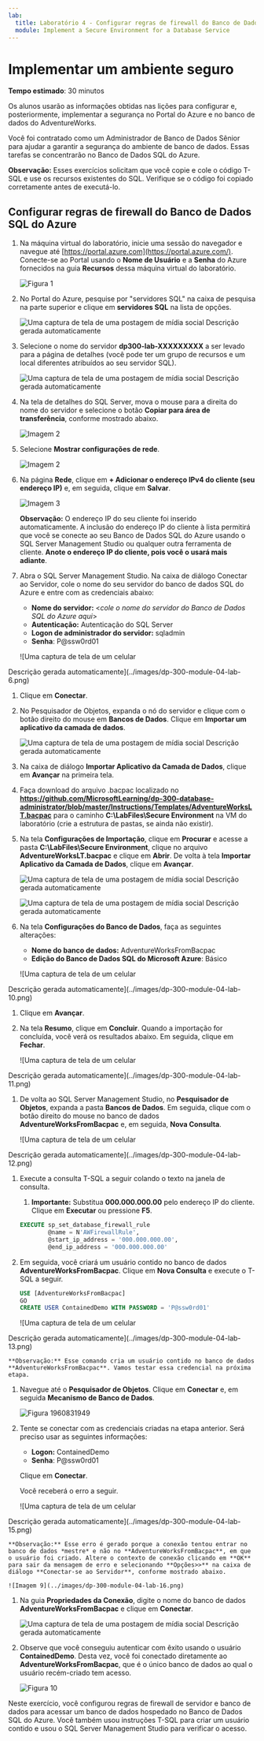 ```yaml
---
lab:
  title: Laboratório 4 - Configurar regras de firewall do Banco de Dados SQL do Azure
  module: Implement a Secure Environment for a Database Service
---
```


# Implementar um ambiente seguro

**Tempo estimado**: 30 minutos

Os alunos usarão as informações obtidas nas lições para configurar e, posteriormente, implementar a segurança no Portal do Azure e no banco de dados do AdventureWorks.

Você foi contratado como um Administrador de Banco de Dados Sênior para ajudar a garantir a segurança do ambiente de banco de dados. Essas tarefas se concentrarão no Banco de Dados SQL do Azure.

**Observação:** Esses exercícios solicitam que você copie e cole o código T-SQL e use os recursos existentes do SQL. Verifique se o código foi copiado corretamente antes de executá-lo.

## Configurar regras de firewall do Banco de Dados SQL do Azure

1. Na máquina virtual do laboratório, inicie uma sessão do navegador e navegue até [https://portal.azure.com](https://portal.azure.com/). Conecte-se ao Portal usando o **Nome de Usuário** e a **Senha** do Azure fornecidos na guia **Recursos** dessa máquina virtual do laboratório.

    ![Figura 1](../images/dp-300-module-01-lab-01.png)

1. No Portal do Azure, pesquise por "servidores SQL" na caixa de pesquisa na parte superior e clique em **servidores SQL** na lista de opções.

    ![Uma captura de tela de uma postagem de mídia social Descrição gerada automaticamente](../images/dp-300-module-04-lab-1.png)

1. Selecione o nome do servidor **dp300-lab-XXXXXXXXX** a ser levado para a página de detalhes (você pode ter um grupo de recursos e um local diferentes atribuídos ao seu servidor SQL).

    ![Uma captura de tela de uma postagem de mídia social Descrição gerada automaticamente](../images/dp-300-module-04-lab-2.png)

1. Na tela de detalhes do SQL Server, mova o mouse para a direita do nome do servidor e selecione o botão **Copiar para área de transferência**, conforme mostrado abaixo.

    ![Imagem 2](../images/dp-300-module-04-lab-3.png)

1. Selecione **Mostrar configurações de rede**.

    ![Imagem 2](../images/dp-300-module-04-lab-4.png)

1. Na página **Rede**, clique em **+ Adicionar o endereço IPv4 do cliente (seu endereço IP)** e, em seguida, clique em **Salvar**.

    ![Imagem 3](../images/dp-300-module-04-lab-5.png)

    **Observação:** O endereço IP do seu cliente foi inserido automaticamente. A inclusão do endereço IP do cliente à lista permitirá que você se conecte ao seu Banco de Dados SQL do Azure usando o SQL Server Management Studio ou qualquer outra ferramenta de cliente. **Anote o endereço IP do cliente, pois você o usará mais adiante**.

1. Abra o SQL Server Management Studio. Na caixa de diálogo Conectar ao Servidor, cole o nome do seu servidor do banco de dados SQL do Azure e entre com as credenciais abaixo:

    - **Nome do servidor:** &lt;_cole o nome do servidor do Banco de Dados SQL do Azure aqui_&gt;
    - **Autenticação:** Autenticação do SQL Server
    - **Logon de administrador do servidor:** sqladmin
    - **Senha**: P@ssw0rd01

    ![Uma captura de tela de um celular

Descrição gerada automaticamente](../images/dp-300-module-04-lab-6.png)

1. Clique em **Conectar**.

1. No Pesquisador de Objetos, expanda o nó do servidor e clique com o botão direito do mouse em **Bancos de Dados**. Clique em **Importar um aplicativo da camada de dados**.

    ![Uma captura de tela de uma postagem de mídia social Descrição gerada automaticamente](../images/dp-300-module-04-lab-7.png)

1. Na caixa de diálogo **Importar Aplicativo da Camada de Dados**, clique em **Avançar** na primeira tela.

1. Faça download do arquivo .bacpac localizado no **https://github.com/MicrosoftLearning/dp-300-database-administrator/blob/master/Instructions/Templates/AdventureWorksLT.bacpac** para o caminho **C:\LabFiles\Secure Environment** na VM do laboratório (crie a estrutura de pastas, se ainda não existir).

1. Na tela **Configurações de Importação**, clique em **Procurar** e acesse a pasta **C:\LabFiles\Secure Environment**, clique no arquivo **AdventureWorksLT.bacpac** e clique em **Abrir**. De volta à tela **Importar Aplicativo da Camada de Dados**, clique em **Avançar**.

    ![Uma captura de tela de uma postagem de mídia social Descrição gerada automaticamente](../images/dp-300-module-04-lab-8.png)

    ![Uma captura de tela de uma postagem de mídia social Descrição gerada automaticamente](../images/dp-300-module-04-lab-9.png)

1. Na tela **Configurações do Banco de Dados**, faça as seguintes alterações:

    - **Nome do banco de dados:** AdventureWorksFromBacpac
    - **Edição do Banco de Dados SQL do Microsoft Azure**: Básico

    ![Uma captura de tela de um celular

Descrição gerada automaticamente](../images/dp-300-module-04-lab-10.png)

1. Clique em **Avançar**.

1. Na tela **Resumo**, clique em **Concluir**. Quando a importação for concluída, você verá os resultados abaixo. Em seguida, clique em **Fechar**.

    ![Uma captura de tela de um celular

Descrição gerada automaticamente](../images/dp-300-module-04-lab-11.png)

1. De volta ao SQL Server Management Studio, no **Pesquisador de Objetos**, expanda a pasta **Bancos de Dados**. Em seguida, clique com o botão direito do mouse no banco de dados **AdventureWorksFromBacpac** e, em seguida, **Nova Consulta**.

    ![Uma captura de tela de um celular

Descrição gerada automaticamente](../images/dp-300-module-04-lab-12.png)

1. Execute a consulta T-SQL a seguir colando o texto na janela de consulta.
    1. **Importante:** Substitua **000.000.000.00** pelo endereço IP do cliente. Clique em **Executar** ou pressione **F5**.

    ```sql
    EXECUTE sp_set_database_firewall_rule 
            @name = N'AWFirewallRule',
            @start_ip_address = '000.000.000.00', 
            @end_ip_address = '000.000.000.00'
    ```

1. Em seguida, você criará um usuário contido no banco de dados **AdventureWorksFromBacpac**. Clique em **Nova Consulta** e execute o T-SQL a seguir.

    ```sql
    USE [AdventureWorksFromBacpac]
    GO
    CREATE USER ContainedDemo WITH PASSWORD = 'P@ssw0rd01'
    ```

    ![Uma captura de tela de um celular

Descrição gerada automaticamente](../images/dp-300-module-04-lab-13.png)

    **Observação:** Esse comando cria um usuário contido no banco de dados **AdventureWorksFromBacpac**. Vamos testar essa credencial na próxima etapa.

1. Navegue até o **Pesquisador de Objetos**. Clique em **Conectar** e, em seguida **Mecanismo de Banco de Dados**.

    ![Figura 1960831949](../images/dp-300-module-04-lab-14.png)

1. Tente se conectar com as credenciais criadas na etapa anterior. Será preciso usar as seguintes informações:

    - **Logon:** ContainedDemo
    - **Senha**: P@ssw0rd01

     Clique em **Conectar**.

     Você receberá o erro a seguir.

    ![Uma captura de tela de um celular

Descrição gerada automaticamente](../images/dp-300-module-04-lab-15.png)

    **Observação:** Esse erro é gerado porque a conexão tentou entrar no banco de dados *mestre* e não no **AdventureWorksFromBacpac**, em que o usuário foi criado. Altere o contexto de conexão clicando em **OK** para sair da mensagem de erro e selecionando **Opções>>** na caixa de diálogo **Conectar-se ao Servidor**, conforme mostrado abaixo.

    ![Imagem 9](../images/dp-300-module-04-lab-16.png)

1. Na guia **Propriedades da Conexão**, digite o nome do banco de dados **AdventureWorksFromBacpac** e clique em **Conectar**.

    ![Uma captura de tela de uma postagem de mídia social Descrição gerada automaticamente](../images/dp-300-module-04-lab-17.png)

1. Observe que você conseguiu autenticar com êxito usando o usuário **ContainedDemo**. Desta vez, você foi conectado diretamente ao **AdventureWorksFromBacpac**, que é o único banco de dados ao qual o usuário recém-criado tem acesso.

    ![Figura 10](../images/dp-300-module-04-lab-18.png)

Neste exercício, você configurou regras de firewall de servidor e banco de dados para acessar um banco de dados hospedado no Banco de Dados SQL do Azure. Você também usou instruções T-SQL para criar um usuário contido e usou o SQL Server Management Studio para verificar o acesso.
